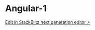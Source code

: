 # Angular-1

[Edit in StackBlitz next generation editor ⚡️](https://stackblitz.com/~/github.com/Knightsilent906/Angular-1)